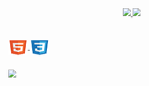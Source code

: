 <div align="center">
  <a href="https://github.com/marareia">
    <img height="180em"
      src="https://github-readme-stats.vercel.app/api?username=livia-bariao&show_icons=true&theme=material-palenight&include_all_commits=true&count_private=true" />
    <img height="180em"
      src="https://github-readme-stats.vercel.app/api/top-langs/?username=livia-bariao&layout=compact&langs_count=8&theme=material-palenight" />
</div>
  

##
 
<div style="display: inline_block">
  <br>  
  <img align="center" alt="Rafa-HTML" height="30" width="40"
    src="https://raw.githubusercontent.com/devicons/devicon/master/icons/html5/html5-original.svg">
  <img align="center" alt="Rafa-CSS" height="30" width="40"
    src="https://raw.githubusercontent.com/devicons/devicon/master/icons/css3/css3-original.svg">
</div> 
  
##
  
<div>
  <a href="mailto:liviabariaog@gmail@gmail.com">
    <img src="https://img.shields.io/badge/-Gmail-%23333?style=for-the-badge&logo=gmail&logoColor=white"
      target="_blank">
  </a>      
